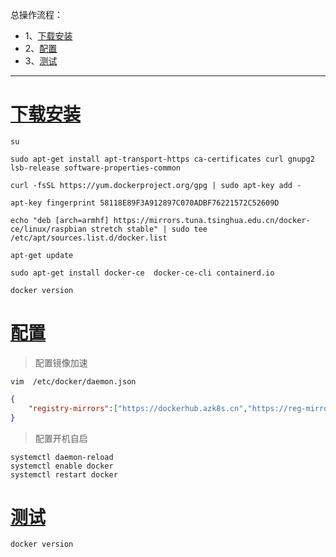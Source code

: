 总操作流程：
- 1、[下载安装](#Linux-01)
- 2、[配置](#Linux-02)
- 3、[测试](#Linux-03)

***

# <a name="Linux-01" href="#" >下载安装</a>


```shell
su

sudo apt-get install apt-transport-https ca-certificates curl gnupg2 lsb-release software-properties-common

curl -fsSL https://yum.dockerproject.org/gpg | sudo apt-key add -

apt-key fingerprint 58118E89F3A912897C070ADBF76221572C52609D

echo "deb [arch=armhf] https://mirrors.tuna.tsinghua.edu.cn/docker-ce/linux/raspbian stretch stable" | sudo tee /etc/apt/sources.list.d/docker.list

apt-get update

sudo apt-get install docker-ce  docker-ce-cli containerd.io

docker version
```

# <a name="Linux-02" href="#" >配置</a>

> 配置镜像加速

```shell
vim  /etc/docker/daemon.json
```

```json
{
    "registry-mirrors":["https://dockerhub.azk8s.cn","https://reg-mirror.qiniu.com","https://registry.docker-cn.com","http://hub-mirror.c.163.com","https://docker.mirrors.ustc.edu.cn"]
}
```

> 配置开机自启

```shell
systemctl daemon-reload
systemctl enable docker
systemctl restart docker
```


# <a name="Linux-03" href="#" >测试</a>

```
docker version
```


